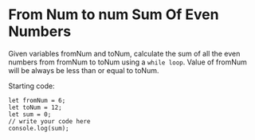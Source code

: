# From Num to num Sum Of Even Numbers

Given variables fromNum and toNum, calculate the sum of all the even numbers from fromNum to toNum using  a `while loop`.
Value of fromNum will be always be less than or equal to toNum.

Starting code:

```JS
let fromNum = 6;
let toNum = 12;
let sum = 0;
// write your code here
console.log(sum);
```
